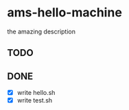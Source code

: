# ams-hello-machine
the amazing description


## TODO

## DONE
- [x] write hello.sh
- [x] write test.sh
